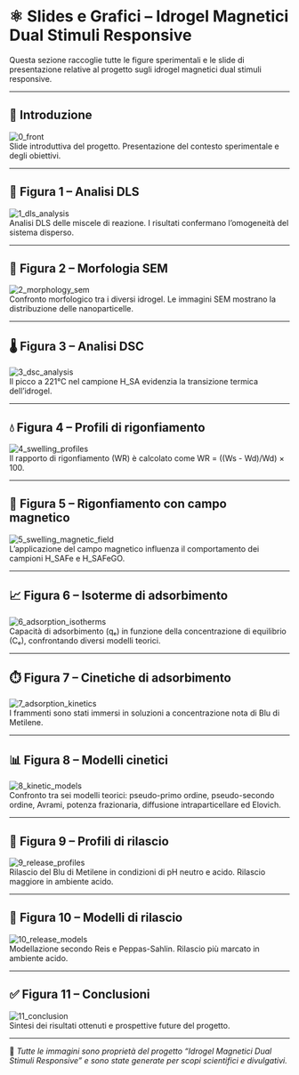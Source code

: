 # ⚛️ Slides e Grafici – Idrogel Magnetici Dual Stimuli Responsive

Questa sezione raccoglie tutte le figure sperimentali e le slide di presentazione relative al progetto sugli idrogel magnetici dual stimuli responsive.

---

## 🧪 Introduzione
![0_front](https://github.com/user-attachments/assets/daa2e9d8-2afa-4ab4-9a37-e10ccb8420a4)  
Slide introduttiva del progetto. Presentazione del contesto sperimentale e degli obiettivi.

---

## 🔬 Figura 1 – Analisi DLS
![1_dls_analysis](https://github.com/user-attachments/assets/8c47a0a5-6490-4744-8da4-f23bb9077d1e)  
Analisi DLS delle miscele di reazione. I risultati confermano l’omogeneità del sistema disperso.

---

## 🧫 Figura 2 – Morfologia SEM
![2_morphology_sem](https://github.com/user-attachments/assets/3d2f1191-8809-425a-99da-d6e23d23dca2)  
Confronto morfologico tra i diversi idrogel. Le immagini SEM mostrano la distribuzione delle nanoparticelle.

---

## 🌡️ Figura 3 – Analisi DSC
![3_dsc_analysis](https://github.com/user-attachments/assets/27714199-ba83-47f4-b2fa-04a647039e34)  
Il picco a 221°C nel campione H_SA evidenzia la transizione termica dell’idrogel.

---

## 💧 Figura 4 – Profili di rigonfiamento
![4_swelling_profiles](https://github.com/user-attachments/assets/e12e9128-d75a-448a-9cc8-b5a64dd36ff6)  
Il rapporto di rigonfiamento (WR) è calcolato come WR = ((Ws - Wd)/Wd) × 100.

---

## 🧲 Figura 5 – Rigonfiamento con campo magnetico
![5_swelling_magnetic_field](https://github.com/user-attachments/assets/f020e50d-566e-47bd-967e-e657fde3d529)  
L’applicazione del campo magnetico influenza il comportamento dei campioni H_SAFe e H_SAFeGO.

---

## 📈 Figura 6 – Isoterme di adsorbimento
![6_adsorption_isotherms](https://github.com/user-attachments/assets/5d1a1b15-ba1b-48e3-901a-49e9ff90450c)  
Capacità di adsorbimento (qₑ) in funzione della concentrazione di equilibrio (Cₑ), confrontando diversi modelli teorici.

---

## ⏱️ Figura 7 – Cinetiche di adsorbimento
![7_adsorption_kinetics](https://github.com/user-attachments/assets/3174b475-3e5a-4292-b0b3-8ae85cf455bf)  
I frammenti sono stati immersi in soluzioni a concentrazione nota di Blu di Metilene.

---

## 📊 Figura 8 – Modelli cinetici
![8_kinetic_models](https://github.com/user-attachments/assets/4ef72af8-18d0-40f2-af70-be5f9d8c282e)  
Confronto tra sei modelli teorici: pseudo-primo ordine, pseudo-secondo ordine, Avrami, potenza frazionaria, diffusione intraparticellare ed Elovich.

---

## 🧪 Figura 9 – Profili di rilascio
![9_release_profiles](https://github.com/user-attachments/assets/d1ff6345-e1a0-4e9d-88f5-427a0c07e503)  
Rilascio del Blu di Metilene in condizioni di pH neutro e acido. Rilascio maggiore in ambiente acido.

---

## 📐 Figura 10 – Modelli di rilascio
![10_release_models](https://github.com/user-attachments/assets/26e4ec6f-96cd-42b4-950a-82c9b0540be5)  
Modellazione secondo Reis e Peppas-Sahlin. Rilascio più marcato in ambiente acido.

---

## ✅ Figura 11 – Conclusioni
![11_conclusion](https://github.com/user-attachments/assets/07e7d050-6d9b-4cdb-8a66-2432c33f3b45)  
Sintesi dei risultati ottenuti e prospettive future del progetto.

---

📌 *Tutte le immagini sono proprietà del progetto “Idrogel Magnetici Dual Stimuli Responsive” e sono state generate per scopi scientifici e divulgativi.*
